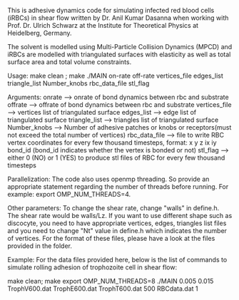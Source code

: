 This is adhesive dynamics code for simulating infected red blood cells (iRBCs) in shear flow
written by Dr. Anil Kumar Dasanna when working with Prof. Dr. Ulrich Schwarz at the 
Institute for Theoretical Physics at Heidelberg, Germany.

The solvent is modelled using Multi-Particle Collision Dynamics (MPCD) and iRBCs are modelled
with triangulated surfaces with elasticity as well as total surface area and total volume constraints.  

Usage:
make clean ; make
./MAIN on-rate off-rate vertices_file edges_list triangle_list Number_knobs rbc_data_file stl_flag

Arguments:
onrate --> onrate of bond dynamics between rbc and substrate
offrate --> offrate of bond dynamics between rbc and substrate
vertices_file --> vertices list of triangulated surface
edges_list --> edge list of triangulated surface
triangle_list --> triangles list of triangulated surface
Number_knobs --> Number of adhesive patches or knobs or receptors(must not exceed the total number of vertices)
rbc_data_file --> file to write RBC vertex coordinates for every few thousand timesteps, format: x y z ix iy bond_id (bond_id indicates whether the vertex is bonded or not)
stl_flag --> either 0 (NO) or 1 (YES) to produce stl files of RBC for every few thousand timesteps

Parallelization:
The code also uses openmp threading. So provide an appropriate statement regarding the number of threads before running. For example:
export OMP_NUM_THREADS=4.

Other parameters:
To change the shear rate, change "walls" in define.h. The shear rate would be walls/Lz.
If you want to use different shape such as discocyte, you need to have appropriate vertices, edges, triangles list files and you need to change 
"Nt" value in define.h which indicates the number of vertices. For the format of these files, please have a look at the files provided in the folder.

Example: 
For the data files provided here, below is the list of commands to simulate rolling adhesion of trophozoite cell in shear flow:

make clean; make
export OMP_NUM_THREADS=8
./MAIN 0.005 0.015 TrophV600.dat TrophE600.dat TrophT600.dat 500 RBCdata.dat 1
